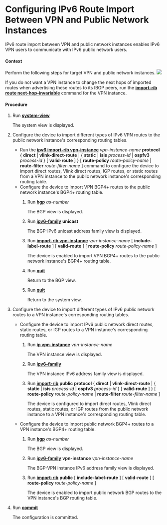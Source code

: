 Configuring IPv6 Route Import Between VPN and Public Network Instances
======================================================================

IPv6 route import between VPN and public network instances enables IPv6 VPN users to communicate with IPv6 public network users.

#### Context

Perform the following steps for target VPN and public network instances. ![](../../../../public_sys-resources/note_3.0-en-us.png) 

If you do not want a VPN instance to change the next hops of imported routes when advertising these routes to its IBGP peers, run the [**import-rib route next-hop-invariable**](cmdqueryname=import-rib+route+next-hop-invariable) command for the VPN instance.




#### Procedure

1. Run [**system-view**](cmdqueryname=system-view)
   
   
   
   The system view is displayed.
2. Configure the device to import different types of IPv6 VPN routes to the public network instance's corresponding routing tables. 
   
   
   * Run the [**ipv6 import-rib vpn-instance**](cmdqueryname=ipv6+import-rib+vpn-instance) *vpn-instance-name* **protocol** { **direct** | **vlink-direct-route** | { **static** | **isis** *process-id* | **ospfv3** *process-id* } [ **valid-route** ] } [ **route-policy** *route-policy-name* | **route-filter** *route-filter-name* ] command to configure the device to import direct routes, Vlink direct routes, IGP routes, or static routes from a VPN instance to the public network instance's corresponding routing table.
   * Configure the device to import VPN BGP4+ routes to the public network instance's BGP4+ routing table.
     1. Run [**bgp**](cmdqueryname=bgp) *as-number*
        
        The BGP view is displayed.
     2. Run [**ipv6-family**](cmdqueryname=ipv6-family) **unicast**
        
        The BGP-IPv6 unicast address family view is displayed.
     3. Run [**import-rib vpn-instance**](cmdqueryname=import-rib+vpn-instance) *vpn-instance-name* [ **include-label-route** ] [ **valid-route** ] [ **route-policy** *route-policy-name* ]
        
        The device is enabled to import VPN BGP4+ routes to the public network instance's BGP4+ routing table.
     4. Run [**quit**](cmdqueryname=quit)
        
        Return to the BGP view.
     5. Run [**quit**](cmdqueryname=quit)
        
        Return to the system view.
3. Configure the device to import different types of IPv6 public network routes to a VPN instance's corresponding routing tables. 
   
   
   * Configure the device to import IPv6 public network direct routes, static routes, or IGP routes to a VPN instance's corresponding routing table.
     1. Run [**ip vpn-instance**](cmdqueryname=ip+vpn-instance) *vpn-instance-name*
        
        The VPN instance view is displayed.
     2. Run [**ipv6-family**](cmdqueryname=ipv6-family)
        
        The VPN instance IPv6 address family view is displayed.
     3. Run [**import-rib**](cmdqueryname=import-rib) **public** **protocol** { **direct** | **vlink-direct-route** | { **static** | **isis** *process-id* | **ospfv3** *process-id* } [ **valid-route** ] } [ **route-policy** *route-policy-name* | **route-filter** *route-filter-name* ]
        
        The device is configured to import direct routes, Vlink direct routes, static routes, or IGP routes from the public network instance to a VPN instance's corresponding routing table.
   * Configure the device to import public network BGP4+ routes to a VPN instance's BGP4+ routing table.
     1. Run [**bgp**](cmdqueryname=bgp) *as-number*
        
        The BGP view is displayed.
     2. Run [**ipv6-family**](cmdqueryname=ipv6-family) **vpn-instance** *vpn-instance-name*
        
        The BGP-VPN instance IPv6 address family view is displayed.
     3. Run [**import-rib**](cmdqueryname=import-rib) **public** [ **include-label-route** ] [ **valid-route** ] [ **route-policy** *route-policy-name* ]
        
        The device is enabled to import public network BGP routes to the VPN instance's BGP routing table.
4. Run [**commit**](cmdqueryname=commit)
   
   
   
   The configuration is committed.